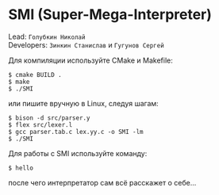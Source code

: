 # SMI (Super-Mega-Interpreter)  
  
Lead: `Голубкин Николай`  
Developers: `Зинкин Станислав` и `Гугунов Сергей`  
  
Для компиляции используйте CMake и Makefile:
```
$ cmake BUILD .
$ make
$ ./SMI
```
или пишите вручную в Linux, следуя шагам:
```
$ bison -d src/parser.y
$ flex src/lexer.l
$ gcc parser.tab.c lex.yy.c -o SMI -lm
$ ./SMI
```
Для работы с SMI используйте команду:
```
$ hello
```
после чего интерпретатор сам всё расскажет о себе...
